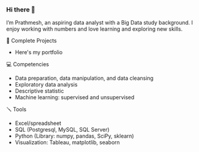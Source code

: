 ### Hi there 👋


I’m Prathmesh, an aspiring data analyst with a Big Data study background. I enjoy working with numbers and love learning and exploring new skills.

📂 Complete Projects
- Here's my portfolio

💻 Competencies
- Data preparation, data manipulation, and data cleansing
- Exploratory data analysis
- Descriptive statistic
- Machine learning: supervised and unsupervised

🪛 Tools
- Excel/spreadsheet
- SQL (Postgresql, MySQL, SQL Server)
- Python (Library: numpy, pandas, SciPy, sklearn)
- Visualization: Tableau, matplotlib, seaborn


<!--
**prathmeshjani/prathmeshjani** is a ✨ _special_ ✨ repository because its `README.md` (this file) appears on your GitHub profile.

Here are some ideas to get you started:

- 🔭 I’m currently working on ...
- 🌱 I’m currently learning ...
- 👯 I’m looking to collaborate on ...
- 🤔 I’m looking for help with ...
- 💬 Ask me about ...
- 📫 How to reach me: ...
- 😄 Pronouns: ...
- ⚡ Fun fact: ...
-->
